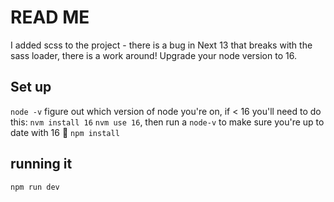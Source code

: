 # READ ME
I added scss to the project - there is a bug in Next 13 that breaks with the sass loader, there is a work around! Upgrade your node version to 16.

## Set up
`node -v` figure out which version of node you're on, if < 16 you'll need to do this:
`nvm install 16`
`nvm use 16`, then run a `node-v` to make sure you're up to date with 16 🫡
`npm install`

## running it
`npm run dev`